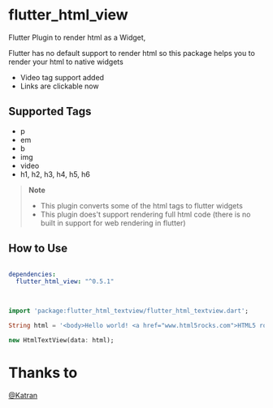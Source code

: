 # flutter_html_view

Flutter Plugin to render html as a Widget,

Flutter has no default support to render html so this package helps you to render your html to native widgets

* Video tag support added
* Links are clickable now

## Supported Tags

* p
* em
* b
* img
* video
* h1, h2, h3, h4, h5, h6

> **Note**
> * This plugin converts some of the html tags to flutter widgets
> * This plugin does't support rendering full html code (there is no built in support for web rendering in flutter)


## How to Use

```yaml

dependencies:
  flutter_html_view: "^0.5.1"
  
```

```dart

import 'package:flutter_html_textview/flutter_html_textview.dart';

String html = '<body>Hello world! <a href="www.html5rocks.com">HTML5 rocks!';

new HtmlTextView(data: html);

```

# Thanks to

[@Katran](https://github.com/Katarn)

